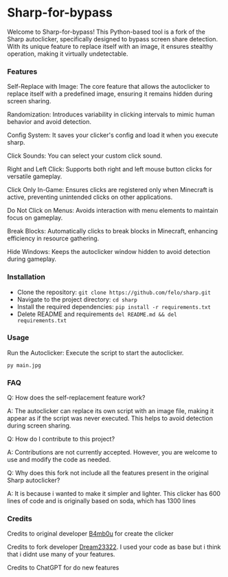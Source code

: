 # Sharp-for-bypass
Welcome to Sharp-for-bypass! This Python-based tool is a fork of the Sharp autoclicker, specifically designed to bypass screen share detection. With its unique feature to replace itself with an image, it ensures stealthy operation, making it virtually undetectable.

### Features
Self-Replace with Image: The core feature that allows the autoclicker to replace itself with a predefined image, ensuring it remains hidden during screen sharing.

Randomization: Introduces variability in clicking intervals to mimic human behavior and avoid detection.

Config System: It saves your clicker's config and load it when you execute sharp.

Click Sounds: You can select your custom click sound.

Right and Left Click: Supports both right and left mouse button clicks for versatile gameplay.

Click Only In-Game: Ensures clicks are registered only when Minecraft is active, preventing unintended clicks on other applications.

Do Not Click on Menus: Avoids interaction with menu elements to maintain focus on gameplay.

Break Blocks: Automatically clicks to break blocks in Minecraft, enhancing efficiency in resource gathering.

Hide Windows: Keeps the autoclicker window hidden to avoid detection during gameplay.

### Installation
  - Clone the repository:
    `git clone https://github.com/felo/sharp.git`
  - Navigate to the project directory:
    `cd sharp`
  - Install the required dependencies:
    `pip install -r requirements.txt`
  - Delete README and requirements
    `del README.md && del requirements.txt`

### Usage
Run the Autoclicker: Execute the script to start the autoclicker.

`py main.jpg`

### FAQ
Q: How does the self-replacement feature work?

A: The autoclicker can replace its own script with an image file, making it appear as if the script was never executed. This helps to avoid detection during screen sharing.

Q: How do I contribute to this project?

A: Contributions are not currently accepted. However, you are welcome to use and modify the code as needed.

Q: Why does this fork not include all the features present in the original Sharp autoclicker?

A: It is because i wanted to make it simpler and lighter. This clicker has 600 lines of code and is originally based on soda, which has 1300 lines

### Credits
Credits to original developer [B4mb0u](https://github.com/B4mb0u/Sharp) for create the clicker

Credits to fork developer [Dream23322](https://github.com/Dream23322/Soda-Autoclicker). I used your code as base but i think that i didnt use many of your features.

Credits to ChatGPT for do new features 


